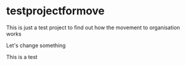 # testprojectformove
This is just a test project to find out how the movement to organisation works

Let's change something

This is a test
